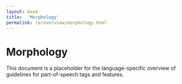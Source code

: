 ```yaml
---
layout: base
title:  'Morphology'
permalink: la/overview/morphology.html
---
```


# Morphology

This document is a placeholder for the language-specific overview of
guidelines for part-of-speech tags and features.
